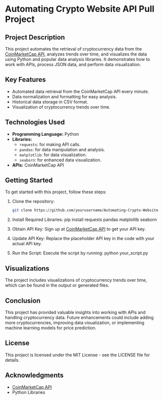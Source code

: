 # Automating Crypto Website API Pull Project

## Project Description
This project automates the retrieval of cryptocurrency data from the [CoinMarketCap API](https://coinmarketcap.com/api/), analyzes trends over time, and visualizes the data using Python and popular data analysis libraries. It demonstrates how to work with APIs, process JSON data, and perform data visualization.

## Key Features
- Automated data retrieval from the CoinMarketCap API every minute.
- Data normalization and formatting for easy analysis.
- Historical data storage in CSV format.
- Visualization of cryptocurrency trends over time.

## Technologies Used
- **Programming Language:** Python
- **Libraries:** 
  - `requests`: for making API calls.
  - `pandas`: for data manipulation and analysis.
  - `matplotlib`: for data visualization.
  - `seaborn`: for enhanced data visualization.
- **APIs:** CoinMarketCap API

## Getting Started
To get started with this project, follow these steps:

1. Clone the repository:
   ```bash
   git clone https://github.com/yourusername/Automating-Crypto-Website-API-Pull-Project.git
   
2. Install Required Libraries:
pip install requests pandas matplotlib seaborn

3. Obtain API Key: Sign up at [CoinMarketCap API](https://coinmarketcap.com/api/) to get your API key.

4. Update API Key: Replace the placeholder API key in the code with your actual API key.

5. Run the Script: Execute the script by running:
python your_script.py

## Visualizations
The project includes visualizations of cryptocurrency trends over time, which can be found in the output or generated files.

## Conclusion
This project has provided valuable insights into working with APIs and handling cryptocurrency data. Future enhancements could include adding more cryptocurrencies, improving data visualization, or implementing machine learning models for price prediction.

## License
This project is licensed under the MIT License - see the LICENSE file for details.

## Acknowledgments
- [CoinMarketCap API](https://coinmarketcap.com/api/)
- Python Libraries
